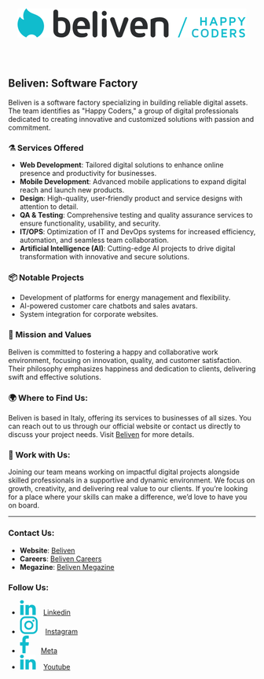 <br>
<p align="center"><img src="./assets/logo.svg" /></p>
<br>

<br />

## Beliven: Software Factory

Beliven is a software factory specializing in building reliable digital assets. The team identifies as "Happy Coders," a group of digital professionals dedicated to creating innovative and customized solutions with passion and commitment.

### ⚗️ Services Offered

- **Web Development**: Tailored digital solutions to enhance online presence and productivity for businesses.
- **Mobile Development**: Advanced mobile applications to expand digital reach and launch new products.
- **Design**: High-quality, user-friendly product and service designs with attention to detail.
- **QA & Testing**: Comprehensive testing and quality assurance services to ensure functionality, usability, and security.
- **IT/OPS**: Optimization of IT and DevOps systems for increased efficiency, automation, and seamless team collaboration.
- **Artificial Intelligence (AI)**: Cutting-edge AI projects to drive digital transformation with innovative and secure solutions.

### 📦 Notable Projects
- Development of platforms for energy management and flexibility.
- AI-powered customer care chatbots and sales avatars.
- System integration for corporate websites.

### 🚀 Mission and Values
Beliven is committed to fostering a happy and collaborative work environment, focusing on innovation, quality, and customer satisfaction. Their philosophy emphasizes happiness and dedication to clients, delivering swift and effective solutions.

### 🌍 Where to Find Us:
Beliven is based in Italy, offering its services to businesses of all sizes.
You can reach out to us through our official website or contact us directly to discuss your project needs.
Visit [Beliven](https://www.beliven.com/en) for more details.

### 💼 Work with Us:

Joining our team means working on impactful digital projects alongside skilled professionals in a supportive and dynamic environment.
We focus on growth, creativity, and delivering real value to our clients.
If you’re looking for a place where your skills can make a difference, we’d love to have you on board.

---

### Contact Us:

- **Website**: [Beliven](https://www.beliven.com/)
- **Careers**: [Beliven Careers](https://careers.beliven.com/)
- **Megazine**: [Beliven Megazine](https://megazine.beliven.com/)

### Follow Us:

- <img src="./assets/social/linkedin.svg" alt="Linkedin" /> &nbsp;&nbsp; [Linkedin](https://it.linkedin.com/company/beliven)
- <img src="./assets/social/instagram.svg" alt="Instagram" /> &nbsp;&nbsp; [Instagram](https://www.instagram.com/happycoders/)
- <img src="./assets/social/facebook.svg" alt="Meta" /> &nbsp;&nbsp;&nbsp;&nbsp; [Meta](https://www.facebook.com/Belivencom/)
- <img src="./assets/social/linkedin.svg" alt="Youtube" /> &nbsp;&nbsp; [Youtube](https://www.youtube.com/@beliven)
